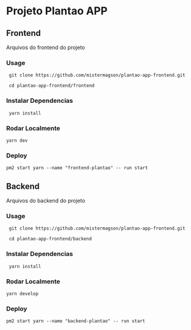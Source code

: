 # Projeto Plantao APP

## Frontend
Arquivos do frontend do projeto

### Usage

``` git clone https://github.com/mistermagson/plantao-app-frontend.git```

``` cd plantao-app-frontend/frontend```

### Instalar Dependencias

``` yarn install```

### Rodar Localmente

``` yarn dev ```

### Deploy

``` pm2 start yarn --name "frontend-plantao" -- run start ```


## Backend
Arquivos do backend do projeto

### Usage

``` git clone https://github.com/mistermagson/plantao-app-frontend.git```

``` cd plantao-app-frontend/backend```

### Instalar Dependencias

``` yarn install```

### Rodar Localmente

``` yarn develop ```

### Deploy

``` pm2 start yarn --name "backend-plantao" -- run start ```